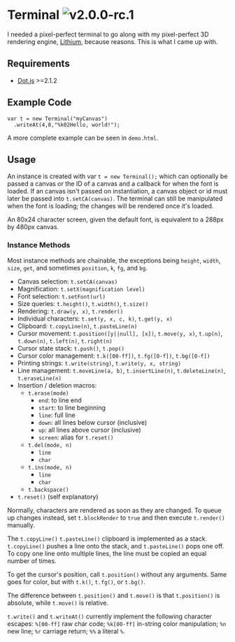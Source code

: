 Terminal ![v2.0.0-rc.1](http://img.shields.io/badge/version-2.0.0--rc.1-brightgreen.svg)
=======================

I needed a pixel-perfect terminal to go along with my pixel-perfect 3D rendering engine, [Lithium](https://github.com/adamhovorka/lithium), because reasons. This is what I came up with.

## Requirements

- [Dot.js](https://github.com/adamhovorka/dot) >=2.1.2

## Example Code

    var t = new Terminal("myCanvas")
      .writeAt(4,8,"%k02Hello, world!");

A more complete example can be seen in `demo.html`.

## Usage

An instance is created with var `t = new Terminal();` which can optionally be passed a canvas or the ID of a canvas and a callback for when the font is loaded. If an canvas isn't passed on instantiation, a canvas object or id must later be passed into `t.setCA(canvas)`. The terminal can still be manipulated when the font is loading; the changes will be rendered once it's loaded.

An 80x24 character screen, given the default font, is equivalent to a 288px by 480px canvas.

### Instance Methods

Most instance methods are chainable, the exceptions being `height`, `width`, `size`, `get`, and sometimes `position`, `k`, `fg`, and `bg`.

- Canvas selection: `t.setCA(canvas)`
- Magnification: `t.setX(magnification level)`
- Font selection: `t.setFont(url)`
- Size queries: `t.height()`, `t.width()`, `t.size()`
- Rendering: `t.draw(y, x)`, `t.render()`
- Individual characters: `t.set(y, x, c, k)`, `t.get(y, x)`
- Clipboard: `t.copyLine(n)`, `t.pasteLine(n)`
- Cursor movement: `t.position([y||null], [x])`, `t.move(y, x)`, `t.up(n)`, `t.down(n)`, `t.left(n)`, `t.right(n)`
- Cursor state stack: `t.push()`, `t.pop()`
- Cursor color management: `t.k([00-ff])`, `t.fg([0-f])`, `t.bg([0-f])`
- Printing strings: `t.write(string)`, `t.write(y, x, string)`
- Line management: `t.moveLine(a, b)`, `t.insertLine(n)`, `t.deleteLine(n)`, `t.eraseLine(n)`
- Insertion / deletion macros:
  - `t.erase(mode)`
    - `end`: to line end
    - `start`: to line beginning
    - `line`: full line
    - `down`: all lines below cursor (inclusive)
    - `up`: all lines above cursor (inclusive)
    - `screen`: alias for `t.reset()`
  - `t.del(mode, n)`
    - `line`
    - `char`
  - `t.ins(mode, n)`
    - `line`
    - `char`
  - `t.backspace()`
- `t.reset()` (self explanatory)

Normally, characters are rendered as soon as they are changed. To queue up changes instead, set `t.blockRender` to `true` and then execute `t.render()` manually.

The `t.copyLine()` `t.pasteLine()` clipboard is implemented as a stack. `t.copyLine()` pushes a line onto the stack, and `t.pasteLine()` pops one off. To copy one line onto multiple lines, the line must be copied an equal number of times.

To get the cursor's position, call `t.position()` without any arguments. Same goes for color, but with `t.k()`, `t.fg()`, or `t.bg()`.

The difference between `t.position()` and `t.move()` is that `t.position()` is absolute, while `t.move()` is relative.

`t.write()` and `t.writeAt()` currently implement the following character escapes: `%[00-ff]` raw char code; `%k[00-ff]` in-string color manipulation; `%n` new line; `%r` carriage return; `%%` a literal `%`.
